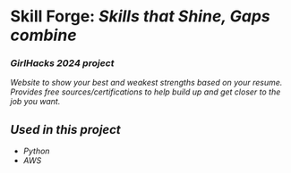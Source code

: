 # Skill Forge: <i>Skills that Shine, Gaps combine<i>
### GirlHacks 2024 project

Website to show your best and weakest strengths based on your resume. Provides free sources/certifications to help build up and get closer to the job you want.

## Used in this project
- Python
- AWS

